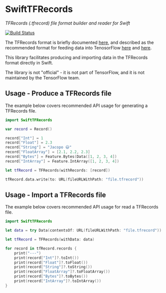 # SwiftTFRecords
*TFRecords (.tfrecord) file format builder and reader for Swift*

[![Build Status](https://dev.azure.com/edgeWonders/TFRecords/_apis/build/status/JacopoMangiavacchi.TFRecords)](https://dev.azure.com/edgeWonders/TFRecords/_build/results?buildId=latest)


The TFRecords format is briefly documented
[here](https://www.tensorflow.org/api_guides/python/python_io#tfrecords_format_details),
and described as the recommended format for feeding data into TenosorFlow
[here](https://www.tensorflow.org/api_guides/python/reading_data#standard_tensorflow_format)
and
[here](https://www.tensorflow.org/api_guides/python/io_ops#example_protocol_buffer).

This library facilitates producing and importing data in the TFRecords format directly in
Swift. 

The library is not "official" - it is not part of TensorFlow, and it is not maintained by the TensorFlow team.

## Usage - Produce a TFRecords file

The example below covers recommended API usage for generating a TFRecords file.

```swift
import SwiftTFRecords

var record = Record()

record["Int"] = 1
record["Float"] = 2.3
record["String"] = "Jacopo 😃"
record["FloatArray"] = [2.1, 2.2, 2.3]
record["Bytes"] = Feature.Bytes(Data([1, 2, 3, 4])
record["IntArray"] = Feature.IntArray([1, 2, 3, 4])

let tfRecord = TFRecords(withRecords: [record])

tfRecord.data.write(to: URL(fileURLWithPath: "file.tfrecord"))

```

## Usage - Import a TFRecords file 

The example below covers recommended API usage for read a TFRecords file.

```swift
import SwiftTFRecords

let data = try Data(contentsOf: URL(fileURLWithPath: "file.tfrecord"))

let tfRecord = TFRecords(withData: data)

for record in tfRecord.records {
    print("---")
    print(record["Int"]?.toInt())
    print(record["Float"]?.toFloat())
    print(record["String"]?.toString())
    print(record["FloatArray"]?.toFloatArray())
    print(record["Bytes"]?.toBytes())
    print(record["IntArray"]?.toIntArray())
}

```
